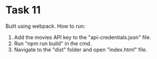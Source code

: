 # Task 11
Built using webpack.
How to run:
1) Add the movies API key to the "api-credentials.json" file.
2) Run "npm run build" in the cmd.
3) Navigate to the "dist" folder and open "index.html" file.